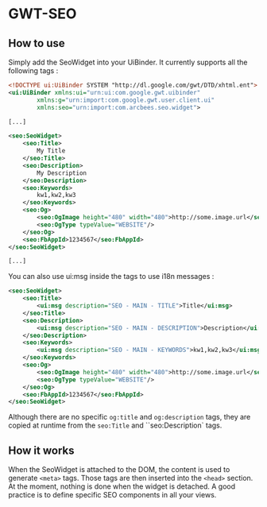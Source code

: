 # GWT-SEO
## How to use

Simply add the SeoWidget into your UiBinder. It currently supports all the following tags :

```xml
<!DOCTYPE ui:UiBinder SYSTEM "http://dl.google.com/gwt/DTD/xhtml.ent">
<ui:UiBinder xmlns:ui="urn:ui:com.google.gwt.uibinder"
        xmlns:g="urn:import:com.google.gwt.user.client.ui"
        xmlns:seo="urn:import:com.arcbees.seo.widget">

[...]

<seo:SeoWidget>
    <seo:Title>
        My Title
    </seo:Title>
    <seo:Description>
        My Description
    </seo:Description>
    <seo:Keywords>
        kw1,kw2,kw3
    </seo:Keywords>
    <seo:Og>
        <seo:OgImage height="480" width="480">http://some.image.url</seo:OgImage>
        <seo:OgType typeValue="WEBSITE"/>
    </seo:Og>
    <seo:FbAppId>1234567</seo:FbAppId>
</seo:SeoWidget>

[...]
```

You can also use ui:msg inside the tags to use i18n messages :

```xml
<seo:SeoWidget>
    <seo:Title>
        <ui:msg description="SEO - MAIN - TITLE">Title</ui:msg>
    </seo:Title>
    <seo:Description>
        <ui:msg description="SEO - MAIN - DESCRIPTION">Description</ui:msg>
    </seo:Description>
    <seo:Keywords>
        <ui:msg description="SEO - MAIN - KEYWORDS">kw1,kw2,kw3</ui:msg>
    </seo:Keywords>
    <seo:Og>
        <seo:OgImage height="480" width="480">http://some.image.url</seo:OgImage>
        <seo:OgType typeValue="WEBSITE"/>
    </seo:Og>
    <seo:FbAppId>1234567</seo:FbAppId>
</seo:SeoWidget>
```

Although there are no specific `og:title` and `og:description` tags, they are copied at runtime from the `seo:Title` and ``seo:Description` tags.

## How it works
When the SeoWidget is attached to the DOM, the content is used to generate `<meta>` tags.
Those tags are then inserted into the `<head>` section. At the moment, nothing is done when the widget is detached.
A good practice is to define specific SEO components in all your views.
